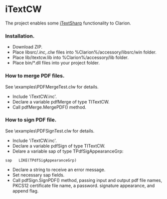 # iTextCW

The project enables some [iTextSharp](https://github.com/itext/itextsharp) functionality to Clarion.

### Installation.
- Download ZIP.
- Place libsrc/*.inc,*.clw files into %Clarion%/accessory/libsrc/win folder.
- Place lib/itextcw.lib into %Clarion%/accessory/lib folder.
- Place bin/*.dll files into your project folder.

### How to merge PDF files.
See \examples\PDFMergeTest.clw  for details.

- Include 'iTextCW.inc'.
- Declare a variable pdfMerge of type TITextCW.
- Call pdfMerge.MergePDF() method.  

### How to sign PDF file.
See \examples\PDFSignTest.clw  for details.

- Include 'iTextCW.inc'.
- Declare a variable pdfSign of type TITextCW.
- Delare a variable sap of type TPdfSigAppearanceGrp:
```
sap   LIKE(TPdfSigAppearanceGrp)
```
- Declare a string to receive an error message.
- Set necessary sap fields.
- Call pdfSign.SignPDF() method, passing input and output pdf file names, PKCS12 certificate file name, a password. signature appearance, and append flag.

